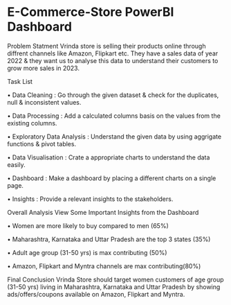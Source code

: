 # E-Commerce-Store PowerBI Dashboard

Problem Statment
Vrinda store is selling their products online through diffrent channels like Amazon, Flipkart etc. They have a sales data of year 2022 & they want us to analyse this data to understand their customers to grow more sales in 2023.

Task List

• Data Cleaning : Go through the given dataset & check for the duplicates, null & inconsistent values.

• Data Processing : Add a calculated columns basis on the values from the existing columns.

• Exploratory Data Analysis : Understand the given data by using aggrigate functions & pivot tables.

• Data Visualisation : Crate a appropriate charts to understand the data easily.

• Dashboard : Make a dashboard by placing a different charts on a single page.

• Insights : Provide a relevant insights to the stakeholders.

Overall Analysis View
Some Important Insights from the Dashboard

• Women are more likely to buy compared to men (65%)

• Maharashtra, Karnataka and Uttar Pradesh are the top 3 states (35%)

• Adult age group (31-50 yrs) is max contributing (50%)

• Amazon, Flipkart and Myntra channels are max contributing(80%)

Final Conclusion
Vrinda Store should target women customers of age group (31-50 yrs) living in Maharashtra, Karnataka and Uttar Pradesh by showing ads/offers/coupons available on Amazon, Flipkart and Myntra.
